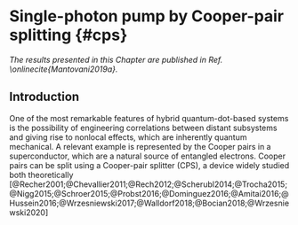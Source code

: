 # Single-photon pump by Cooper-pair splitting {#cps}

*The results presented in this Chapter are published in Ref. \onlinecite{Mantovani2019a}.*

## Introduction 

One of the most remarkable features of hybrid quantum-dot-based systems is the
possibility of engineering correlations between distant subsystems and giving
rise to nonlocal effects, which are inherently quantum mechanical. A relevant
example is represented by the Cooper pairs in a superconductor, which are a
natural source of entangled electrons. Cooper pairs can be split using a
Cooper-pair splitter (CPS), a device widely studied both theoretically
[@Recher2001;@Chevallier2011;@Rech2012;@Scherubl2014;@Trocha2015;@Nigg2015;@Schroer2015;@Probst2016;@Dominguez2016;@Amitai2016;@Hussein2016;@Wrzesniewski2017;@Walldorf2018;@Bocian2018;@Wrzesniewski2020]
